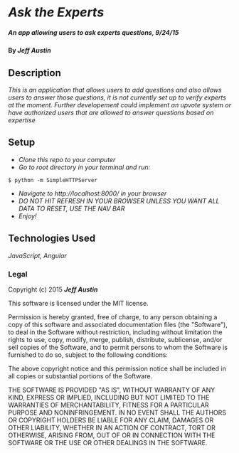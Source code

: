 # _Ask the Experts_

##### _An app allowing users to ask experts questions,  9/24/15_

#### By _**Jeff Austin**_

## Description

_This is an application that allows users to add questions and also allows users to answer those questions, it is not currently set up to verify experts at the moment. Further developement could implement an upvote system or have authorized users that are allowed to answer questions based on expertise_

## Setup

* _Clone this repo to your computer_
* _Go to root directory in your terminal and run:_
```
$ python -m SimpleHTTPServer
```
* _Navigate to http://localhost:8000/ in your browser_
* _DO NOT HIT REFRESH IN YOUR BROWSER UNLESS YOU WANT ALL DATA TO RESET, USE THE NAV BAR_
* _Enjoy!_

## Technologies Used

_JavaScript, Angular_

### Legal

Copyright (c) 2015 **_Jeff Austin_**

This software is licensed under the MIT license.

Permission is hereby granted, free of charge, to any person obtaining a copy
of this software and associated documentation files (the "Software"), to deal
in the Software without restriction, including without limitation the rights
to use, copy, modify, merge, publish, distribute, sublicense, and/or sell
copies of the Software, and to permit persons to whom the Software is
furnished to do so, subject to the following conditions:

The above copyright notice and this permission notice shall be included in
all copies or substantial portions of the Software.

THE SOFTWARE IS PROVIDED "AS IS", WITHOUT WARRANTY OF ANY KIND, EXPRESS OR
IMPLIED, INCLUDING BUT NOT LIMITED TO THE WARRANTIES OF MERCHANTABILITY,
FITNESS FOR A PARTICULAR PURPOSE AND NONINFRINGEMENT. IN NO EVENT SHALL THE
AUTHORS OR COPYRIGHT HOLDERS BE LIABLE FOR ANY CLAIM, DAMAGES OR OTHER
LIABILITY, WHETHER IN AN ACTION OF CONTRACT, TORT OR OTHERWISE, ARISING FROM,
OUT OF OR IN CONNECTION WITH THE SOFTWARE OR THE USE OR OTHER DEALINGS IN
THE SOFTWARE.
